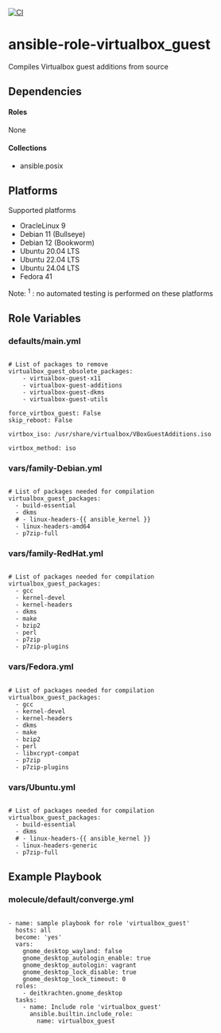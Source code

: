 [![CI](https://github.com/de-it-krachten/ansible-role-virtualbox_guest/workflows/CI/badge.svg?event=push)](https://github.com/de-it-krachten/ansible-role-virtualbox_guest/actions?query=workflow%3ACI)


# ansible-role-virtualbox_guest

Compiles Virtualbox guest additions from source



## Dependencies

#### Roles
None

#### Collections
- ansible.posix

## Platforms

Supported platforms

- OracleLinux 9
- Debian 11 (Bullseye)
- Debian 12 (Bookworm)
- Ubuntu 20.04 LTS
- Ubuntu 22.04 LTS
- Ubuntu 24.04 LTS
- Fedora 41

Note:
<sup>1</sup> : no automated testing is performed on these platforms

## Role Variables
### defaults/main.yml
<pre><code>
# List of packages to remove
virtualbox_guest_obsolete_packages:
    - virtualbox-guest-x11
    - virtualbox-guest-additions
    - virtualbox-guest-dkms
    - virtualbox-guest-utils

force_virtbox_guest: False
skip_reboot: False

virtbox_iso: /usr/share/virtualbox/VBoxGuestAdditions.iso

virtbox_method: iso
</pre></code>


### vars/family-Debian.yml
<pre><code>
# List of packages needed for compilation
virtualbox_guest_packages:
  - build-essential
  - dkms
  # - linux-headers-{{ ansible_kernel }}
  - linux-headers-amd64
  - p7zip-full
</pre></code>

### vars/family-RedHat.yml
<pre><code>
# List of packages needed for compilation
virtualbox_guest_packages:
  - gcc
  - kernel-devel
  - kernel-headers
  - dkms
  - make
  - bzip2
  - perl
  - p7zip
  - p7zip-plugins
</pre></code>

### vars/Fedora.yml
<pre><code>
# List of packages needed for compilation
virtualbox_guest_packages:
  - gcc
  - kernel-devel
  - kernel-headers
  - dkms
  - make
  - bzip2
  - perl
  - libxcrypt-compat
  - p7zip
  - p7zip-plugins
</pre></code>

### vars/Ubuntu.yml
<pre><code>
# List of packages needed for compilation
virtualbox_guest_packages:
  - build-essential
  - dkms
  # - linux-headers-{{ ansible_kernel }}
  - linux-headers-generic
  - p7zip-full
</pre></code>



## Example Playbook
### molecule/default/converge.yml
<pre><code>
- name: sample playbook for role 'virtualbox_guest'
  hosts: all
  become: 'yes'
  vars:
    gnome_desktop_wayland: false
    gnome_desktop_autologin_enable: true
    gnome_desktop_autologin: vagrant
    gnome_desktop_lock_disable: true
    gnome_desktop_lock_timeout: 0
  roles:
    - deitkrachten.gnome_desktop
  tasks:
    - name: Include role 'virtualbox_guest'
      ansible.builtin.include_role:
        name: virtualbox_guest
</pre></code>
